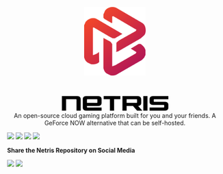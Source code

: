 <div align="center">
<div>

<img height="160" src="/assets/logo.png">

</div>

&nbsp;
&nbsp;

<div align="center" >

<picture>
  <source media="(prefers-color-scheme: dark)" srcset="/assets/logo-name-white.png">
  <source media="(prefers-color-scheme: light)" srcset="/assets/logo-name-black.png">
  <img alt="netris logo name" src="/assets/logo-name-black.png">
</picture>

</div>
An open-source cloud gaming platform built for you and your friends. A GeForce NOW alternative that can be self-hosted.<br/>

</div>

[![][github-release-shield]][github-release-link]
[![][discord-shield]][discord-link]
[![][github-license-shield]][github-license-link]
[![][github-stars-shield]][github-stars-link]

**Share the Netris Repository on Social Media**

[![][share-x-shield]][share-x-link]
[![][share-reddit-shield]][share-reddit-link]

[github-release-link]: https://github.com/wanjohiryan/netris/releases
[github-release-shield]: https://img.shields.io/github/v/release/wanjohiryan/netris?color=369eff&labelColor=black&logo=github&style=flat-square
[discord-shield]: https://img.shields.io/discord/1080111004698021909?color=5865F2&label=discord&labelColor=black&logo=discord&logoColor=white&style=flat-square
[discord-link]: https://discord.com/invite/Y6etn3qKZ3
[github-license-shield]: https://img.shields.io/github/license/wanjohiryan/netris?color=white&labelColor=black&style=flat-square
[github-license-link]: https://github.com/wanjohiryan/netris/blob/main/LICENSE
[github-stars-shield]: https://img.shields.io/github/stars/wanjohiryan/netris?color=ffcb47&labelColor=black&style=flat-square
[github-stars-link]: https://github.com/wanjohiryan/netris/network/stargazers
[share-x-shield]: https://img.shields.io/badge/-share%20on%20x-black?labelColor=black&logo=x&logoColor=white&style=flat-square
[share-x-link]: https://twitter.com/intent/tweet?text=Hey%2C%20check%20out%20this%20Github%20repository.%20It%20is%20an%20open-source%20self-hosted%20Geforce%20Now%20alternative.&url=https%3A%2F%2Fgithub.com%2Fwanjohiryan%2Fnetris
[share-reddit-shield]: https://img.shields.io/badge/-share%20on%20reddit-black?labelColor=black&logo=reddit&logoColor=white&style=flat-square
[share-reddit-link]: https://www.reddit.com/submit?title=Hey%2C%20check%20out%20this%20Github%20repository.%20It%20is%20an%20open-source%20self-hosted%20Geforce%20Now%20alternative.&url=https%3A%2F%2Fgithub.com%2Fwanjohiryan%2Fnetris